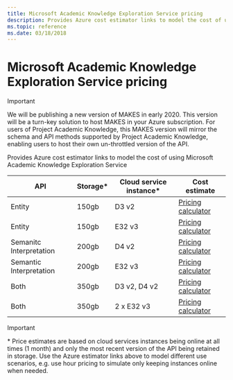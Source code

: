 ```yaml
---
title: Microsoft Academic Knowledge Exploration Service pricing
description: Provides Azure cost estimator links to model the cost of using Microsoft Academic Knowledge Exploration Service
ms.topic: reference
ms.date: 03/18/2018
---
```

# Microsoft Academic Knowledge Exploration Service pricing

> [!IMPORTANT]
> We will be publishing a new version of MAKES in early 2020.  This version will be a turn-key solution to host MAKES in your Azure subscription.  For users of Project Academic Knowledge, this MAKES version will mirror the schema and API methods supported by Project Academic Knowledge, enabling users to host their own un-throttled version of the API.

Provides Azure cost estimator links to model the cost of using Microsoft Academic Knowledge Exploration Service

API | Storage* | Cloud service instance* | Cost estimate
--- | --- | --- | ---
Entity | 150gb | D3 v2 | [Pricing calculator](https://azure.com/e/28e8cebb3121478fb9da64dd713c1780)
Entity | 150gb | E32 v3 | [Pricing calculator](https://azure.com/e/36cd753d9d00476582b3375ebd4358e2)
Semanitc Interpretation | 200gb | D4 v2 | [Pricing calculator](https://azure.com/e/97071caa706645278c1fdecc25a495ab)
Semantic Interpretation | 200gb | E32 v3 | [Pricing calculator](https://azure.com/e/bac1c6c5339f43a7baeb3628079773b0)
Both | 350gb | D3 v2, D4 v2 | [Pricing calculator](https://azure.com/e/9791e10a26114a90b2be2d7a96aa048d)
Both | 350gb | 2 x E32 v3 | [Pricing calculator](https://azure.com/e/d7c28fa94a9e4472819df82a39ed0c68)

> [!IMPORTANT]
> \* Price estimates are based on cloud services instances being online at all times (1 month) and only the most recent version of the API being retained in storage. Use the Azure estimator links above to model different use scenarios, e.g. use hour pricing to simulate only keeping instances online when needed.